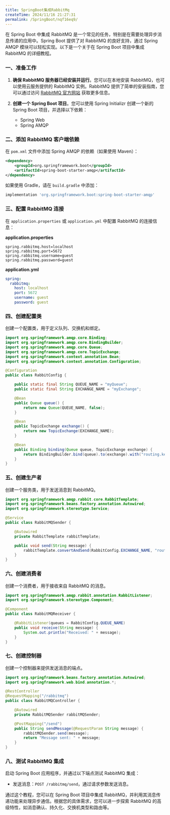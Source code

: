```yaml
---
title: SpringBoot集成RabbitMq
createTime: 2024/11/16 21:27:31
permalink: /SpringBoot/nqf16eq9/
---
```

在 Spring Boot 中集成 RabbitMQ 是一个常见的任务，特别是在需要处理异步消息传递的应用中。Spring Boot 提供了对 RabbitMQ 的良好支持，通过 Spring AMQP 模块可以轻松实现。以下是一个关于在 Spring Boot 项目中集成 RabbitMQ 的详细教程。

### 一、准备工作

1. **确保 RabbitMQ 服务器已经安装并运行**。您可以在本地安装 RabbitMQ，也可以使用云服务提供的 RabbitMQ 实例。RabbitMQ 提供了简单的安装指南，您可以通过访问 [RabbitMQ 官方网站](https://www.rabbitmq.com/) 获取更多信息。

2. **创建一个 Spring Boot 项目**。您可以使用 Spring Initializr 创建一个新的 Spring Boot 项目，并选择以下依赖：

   - Spring Web
   - Spring AMQP

### 二、添加 RabbitMQ 客户端依赖

在 `pom.xml` 文件中添加 Spring AMQP 的依赖（如果使用 Maven）：

```xml
<dependency>
    <groupId>org.springframework.boot</groupId>
    <artifactId>spring-boot-starter-amqp</artifactId>
</dependency>
```

如果使用 Gradle，请在 `build.gradle` 中添加：

```groovy
implementation 'org.springframework.boot:spring-boot-starter-amqp'
```

### 三、配置 RabbitMQ 连接

在 `application.properties` 或 `application.yml` 中配置 RabbitMQ 的连接信息：

**application.properties**

```properties
spring.rabbitmq.host=localhost
spring.rabbitmq.port=5672
spring.rabbitmq.username=guest
spring.rabbitmq.password=guest
```

**application.yml**

```yaml
spring:
  rabbitmq:
    host: localhost
    port: 5672
    username: guest
    password: guest
```

### 四、创建配置类

创建一个配置类，用于定义队列、交换机和绑定。

```java
import org.springframework.amqp.core.Binding;
import org.springframework.amqp.core.BindingBuilder;
import org.springframework.amqp.core.Queue;
import org.springframework.amqp.core.TopicExchange;
import org.springframework.context.annotation.Bean;
import org.springframework.context.annotation.Configuration;

@Configuration
public class RabbitConfig {

    public static final String QUEUE_NAME = "myQueue";
    public static final String EXCHANGE_NAME = "myExchange";

    @Bean
    public Queue queue() {
        return new Queue(QUEUE_NAME, false);
    }

    @Bean
    public TopicExchange exchange() {
        return new TopicExchange(EXCHANGE_NAME);
    }

    @Bean
    public Binding binding(Queue queue, TopicExchange exchange) {
        return BindingBuilder.bind(queue).to(exchange).with("routing.key.#");
    }
}
```

### 五、创建生产者

创建一个服务类，用于发送消息到 RabbitMQ。

```java
import org.springframework.amqp.rabbit.core.RabbitTemplate;
import org.springframework.beans.factory.annotation.Autowired;
import org.springframework.stereotype.Service;

@Service
public class RabbitMQSender {

    @Autowired
    private RabbitTemplate rabbitTemplate;

    public void send(String message) {
        rabbitTemplate.convertAndSend(RabbitConfig.EXCHANGE_NAME, "routing.key.test", message);
    }
}
```

### 六、创建消费者

创建一个消费者，用于接收来自 RabbitMQ 的消息。

```java
import org.springframework.amqp.rabbit.annotation.RabbitListener;
import org.springframework.stereotype.Component;

@Component
public class RabbitMQReceiver {

    @RabbitListener(queues = RabbitConfig.QUEUE_NAME)
    public void receive(String message) {
        System.out.println("Received: " + message);
    }
}
```

### 七、创建控制器

创建一个控制器来提供发送消息的端点。

```java
import org.springframework.beans.factory.annotation.Autowired;
import org.springframework.web.bind.annotation.*;

@RestController
@RequestMapping("/rabbitmq")
public class RabbitMQController {

    @Autowired
    private RabbitMQSender rabbitMQSender;

    @PostMapping("/send")
    public String sendMessage(@RequestParam String message) {
        rabbitMQSender.send(message);
        return "Message sent: " + message;
    }
}
```

### 八、测试 RabbitMQ 集成

启动 Spring Boot 应用程序，并通过以下端点测试 RabbitMQ 集成：

- 发送消息：`POST /rabbitmq/send`，通过请求参数发送消息。

通过这个教程，您可以在 Spring Boot 项目中集成 RabbitMQ，并利用其消息传递功能来处理异步通信。根据您的具体需求，您可以进一步探索 RabbitMQ 的高级特性，如消息确认、持久化、交换机类型和路由等。